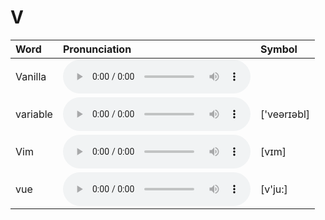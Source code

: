 
# V

| Word  | Pronunciation | Symbol |
| :-- | :-- | :-- |
| Vanilla | <audio :src="$withBase('/audio/Vanilla.mp3')" controls="controls" controlslist="nodownload"></audio> |  |
| variable | <audio :src="$withBase('/audio/variable.mp3')" controls="controls" controlslist="nodownload"></audio> | ['veərɪəbl] |
| Vim | <audio :src="$withBase('/audio/Vim.mp3')" controls="controls" controlslist="nodownload"></audio> | [vɪm] |
| vue | <audio :src="$withBase('/audio/vue.mp3')" controls="controls" controlslist="nodownload"></audio> | [v'ju:] |
